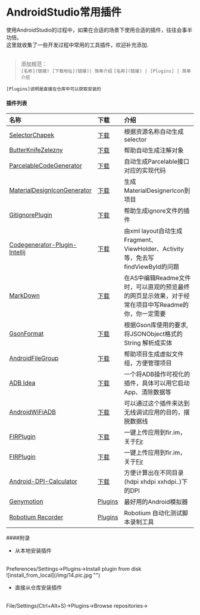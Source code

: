 # AndroidStudio常用插件
使用AndroidStudio的过程中，如果在合适的场景下使用合适的插件，往往会事半功倍。
<br>这里就收集了一些开发过程中常用的工具插件，欢迎补充添加.
<br><br>
> 添加规范：  
> `[名称](链接) [下载地址](链接)| 简单介绍`
> `[名称](链接) | [Plugins] | 简单介绍`

    [Plugins]说明是直接在仓库中可以获取安装的
#### 插件列表
名称 | 下载 | 介绍
:------------- | :------------- | :-------------
[SelectorChapek](https://github.com/inmite/android-selector-chapek) | [下载](http://plugins.jetbrains.com/plugin/7298) | 根据资源名称自动生成selector
[ButterKnifeZelezny](https://github.com/avast/android-butterknife-zelezny) | [下载](http://plugins.jetbrains.com/plugin/7369) | 帮助自动生成注解对象
[ParcelableCodeGenerator](https://github.com/mcharmas/android-parcelable-intellij-plugin) | [下载](https://github.com/mcharmas/android-parcelable-intellij-plugin/releases/download/0.6.1/android-parcelable-intellij-plugin-0.6.1.jar) | 自动生成Parcelable接口对应的实现代码
[MaterialDesignIconGenerator](https://github.com/konifar/android-material-design-icon-generator-plugin) | [下载](https://github.com/konifar/android-material-design-icon-generator-plugin/raw/master/MaterialDesignIconGeneratorPlugin.jar) | 生成MaterialDesignerIcon到项目
[GitignorePlugin](https://github.com/hsz/idea-gitignore) | [下载](https://plugins.jetbrains.com/plugin/7495) | 帮助生成ignore文件的插件
[Codegenerator-Plugin-Intellij](https://github.com/tmorcinek/android-codegenerator-plugin-intellij) | [下载](https://github.com/tmorcinek/android-codegenerator-plugin-intellij) | 由xml layout自动生成Fragment、ViewHolder、Activity等，免去写findViewById的问题
[MarkDown](https://github.com/nicoulaj/idea-markdown) | [下载](https://plugins.jetbrains.com/plugin?id=5970) | 在AS中编辑Readme文件时，可以直观的预览最终的网页显示效果，对于经常在项目中写Readme的你，你一定需要
[GsonFormat](https://github.com/zzz40500/GsonFormat) | [下载](https://plugins.jetbrains.com/plugin/download?pr=androidstudio&updateId=21015) | 根据Gson库使用的要求,将JSONObject格式的String 解析成实体
[AndroidFileGroup](https://github.com/dmytrodanylyk/folding-plugin) | [下载](https://github.com/dmytrodanylyk/folding-plugin/releases) | 帮助项目生成虚拟文件组，方便管理项目
[ADB Idea](https://github.com/pbreault/adb-idea) | [下载](http://plugins.jetbrains.com/plugin/7380?pr=idea) | 一个将ADB操作可视化的插件，具体可以用它启动App、清除数据等
[AndroidWiFiADB](https://github.com/pedrovgs/AndroidWiFiADB) | [下载](https://plugins.jetbrains.com/plugin/7983) | 可以通过这个插件来达到无线调试应用的目的，摆脱数据线
[FIRPlugin](https://github.com/FIRHQ/FIR_Plugin_Android) | [下载](https://plugins.jetbrains.com/plugin/7640?pr=androidstudio) | 一键上传应用到fir.im，关于[Fir](http://fir.im/apps/new)
[FIRPlugin](https://github.com/FIRHQ/FIR_Plugin_Android) | [下载](https://plugins.jetbrains.com/plugin/7640?pr=androidstudio) | 一键上传应用到fir.im，关于[Fir](http://fir.im)
[Android-DPI-Calculator](https://github.com/JerzyPuchalski/Android-DPI-Calculator) | [下载](https://plugins.jetbrains.com/plugin/7832?pr=androidstudio) | 方便计算出在不同目录(hdpi xhdpi xxhdpi..)下的DPI
[Genymotion](https://www.genymotion.com) | [Plugins]() | 最好用的Android模拟器
[Robotium Recorder](http://www.robotium.com) | [Plugins]() | Robotium 自动化测试脚本录制工具

####附录
* 从本地安装插件
<br>
Preferences/Settings->Plugins->Install plugin from disk
<br>
![install_from_local](/img/14.pic.jpg "")

* 直接从仓库安装插件
<br>
File/Settings(Ctrl+Alt+S)->Plugins->Browse repositories->
<br>
